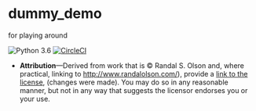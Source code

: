 # dummy_demo
for playing around

![Python 3.6](https://img.shields.io/badge/python-3.6-blue.svg)
[![CircleCI](https://circleci.com/gh/bradaallen/dummy_demo/tree/master.svg?style=svg)](https://circleci.com/gh/bradaallen/dummy_demo/tree/master)

* **Attribution**—Derived from work that is © Randal S. Olson and, where practical, linking to http://www.randalolson.com/), provide a [link to the license](https://creativecommons.org/licenses/by/4.0/), (changes were made). You may do so in any reasonable manner, but not in any way that suggests the licensor endorses you or your use.
